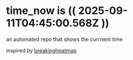 # time_now is (( 2025-09-11T04:45:00.568Z ))

an automated repo that shows the currnent time

inspired by [breakingheatmap](https://github.com/breakingheatmap/breakingheatmap)